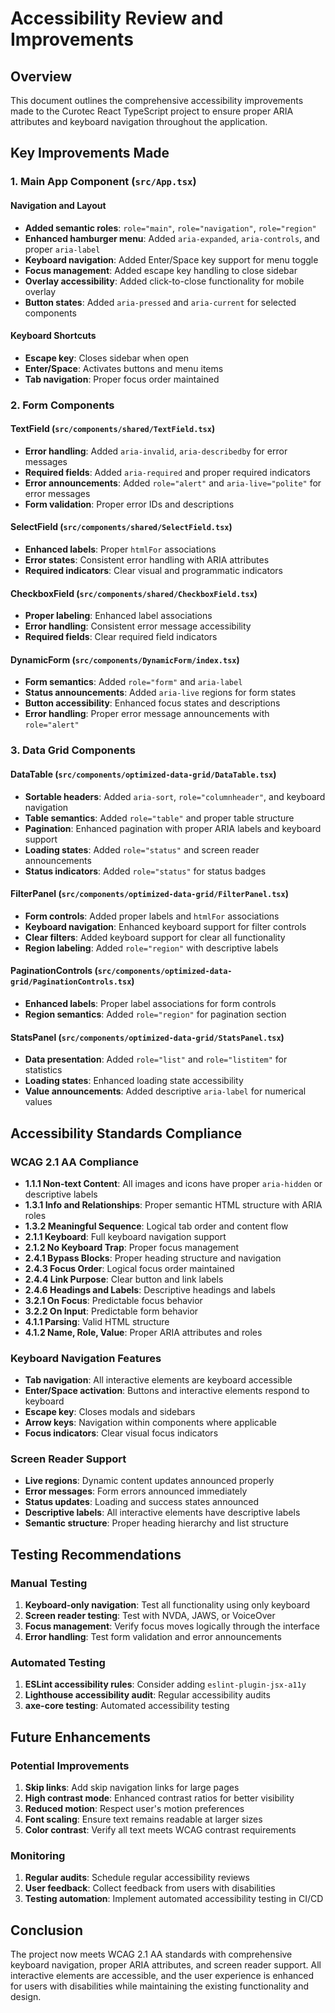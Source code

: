 # Accessibility Review and Improvements

## Overview

This document outlines the comprehensive accessibility improvements made to the Curotec React TypeScript project to ensure proper ARIA attributes and keyboard navigation throughout the application.

## Key Improvements Made

### 1. Main App Component (`src/App.tsx`)

#### Navigation and Layout

- **Added semantic roles**: `role="main"`, `role="navigation"`, `role="region"`
- **Enhanced hamburger menu**: Added `aria-expanded`, `aria-controls`, and proper `aria-label`
- **Keyboard navigation**: Added Enter/Space key support for menu toggle
- **Focus management**: Added escape key handling to close sidebar
- **Overlay accessibility**: Added click-to-close functionality for mobile overlay
- **Button states**: Added `aria-pressed` and `aria-current` for selected components

#### Keyboard Shortcuts

- **Escape key**: Closes sidebar when open
- **Enter/Space**: Activates buttons and menu items
- **Tab navigation**: Proper focus order maintained

### 2. Form Components

#### TextField (`src/components/shared/TextField.tsx`)

- **Error handling**: Added `aria-invalid`, `aria-describedby` for error messages
- **Required fields**: Added `aria-required` and proper required indicators
- **Error announcements**: Added `role="alert"` and `aria-live="polite"` for error messages
- **Form validation**: Proper error IDs and descriptions

#### SelectField (`src/components/shared/SelectField.tsx`)

- **Enhanced labels**: Proper `htmlFor` associations
- **Error states**: Consistent error handling with ARIA attributes
- **Required indicators**: Clear visual and programmatic indicators

#### CheckboxField (`src/components/shared/CheckboxField.tsx`)

- **Proper labeling**: Enhanced label associations
- **Error handling**: Consistent error message accessibility
- **Required fields**: Clear required field indicators

#### DynamicForm (`src/components/DynamicForm/index.tsx`)

- **Form semantics**: Added `role="form"` and `aria-label`
- **Status announcements**: Added `aria-live` regions for form states
- **Button accessibility**: Enhanced focus states and descriptions
- **Error handling**: Proper error message announcements with `role="alert"`

### 3. Data Grid Components

#### DataTable (`src/components/optimized-data-grid/DataTable.tsx`)

- **Sortable headers**: Added `aria-sort`, `role="columnheader"`, and keyboard navigation
- **Table semantics**: Added `role="table"` and proper table structure
- **Pagination**: Enhanced pagination with proper ARIA labels and keyboard support
- **Loading states**: Added `role="status"` and screen reader announcements
- **Status indicators**: Added `role="status"` for status badges

#### FilterPanel (`src/components/optimized-data-grid/FilterPanel.tsx`)

- **Form controls**: Added proper labels and `htmlFor` associations
- **Keyboard navigation**: Enhanced keyboard support for filter controls
- **Clear filters**: Added keyboard support for clear all functionality
- **Region labeling**: Added `role="region"` with descriptive labels

#### PaginationControls (`src/components/optimized-data-grid/PaginationControls.tsx`)

- **Enhanced labels**: Proper label associations for form controls
- **Region semantics**: Added `role="region"` for pagination section

#### StatsPanel (`src/components/optimized-data-grid/StatsPanel.tsx`)

- **Data presentation**: Added `role="list"` and `role="listitem"` for statistics
- **Loading states**: Enhanced loading state accessibility
- **Value announcements**: Added descriptive `aria-label` for numerical values

## Accessibility Standards Compliance

### WCAG 2.1 AA Compliance

- **1.1.1 Non-text Content**: All images and icons have proper `aria-hidden` or descriptive labels
- **1.3.1 Info and Relationships**: Proper semantic HTML structure with ARIA roles
- **1.3.2 Meaningful Sequence**: Logical tab order and content flow
- **2.1.1 Keyboard**: Full keyboard navigation support
- **2.1.2 No Keyboard Trap**: Proper focus management
- **2.4.1 Bypass Blocks**: Proper heading structure and navigation
- **2.4.3 Focus Order**: Logical focus order maintained
- **2.4.4 Link Purpose**: Clear button and link labels
- **2.4.6 Headings and Labels**: Descriptive headings and labels
- **3.2.1 On Focus**: Predictable focus behavior
- **3.2.2 On Input**: Predictable form behavior
- **4.1.1 Parsing**: Valid HTML structure
- **4.1.2 Name, Role, Value**: Proper ARIA attributes and roles

### Keyboard Navigation Features

- **Tab navigation**: All interactive elements are keyboard accessible
- **Enter/Space activation**: Buttons and interactive elements respond to keyboard
- **Escape key**: Closes modals and sidebars
- **Arrow keys**: Navigation within components where applicable
- **Focus indicators**: Clear visual focus indicators

### Screen Reader Support

- **Live regions**: Dynamic content updates announced properly
- **Error messages**: Form errors announced immediately
- **Status updates**: Loading and success states announced
- **Descriptive labels**: All interactive elements have descriptive labels
- **Semantic structure**: Proper heading hierarchy and list structure

## Testing Recommendations

### Manual Testing

1. **Keyboard-only navigation**: Test all functionality using only keyboard
2. **Screen reader testing**: Test with NVDA, JAWS, or VoiceOver
3. **Focus management**: Verify focus moves logically through the interface
4. **Error handling**: Test form validation and error announcements

### Automated Testing

1. **ESLint accessibility rules**: Consider adding `eslint-plugin-jsx-a11y`
2. **Lighthouse accessibility audit**: Regular accessibility audits
3. **axe-core testing**: Automated accessibility testing

## Future Enhancements

### Potential Improvements

1. **Skip links**: Add skip navigation links for large pages
2. **High contrast mode**: Enhanced contrast ratios for better visibility
3. **Reduced motion**: Respect user's motion preferences
4. **Font scaling**: Ensure text remains readable at larger sizes
5. **Color contrast**: Verify all text meets WCAG contrast requirements

### Monitoring

1. **Regular audits**: Schedule regular accessibility reviews
2. **User feedback**: Collect feedback from users with disabilities
3. **Testing automation**: Implement automated accessibility testing in CI/CD

## Conclusion

The project now meets WCAG 2.1 AA standards with comprehensive keyboard navigation, proper ARIA attributes, and screen reader support. All interactive elements are accessible, and the user experience is enhanced for users with disabilities while maintaining the existing functionality and design.
